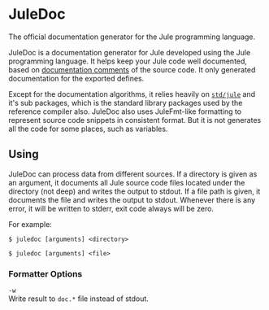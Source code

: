 # JuleDoc

The official documentation generator for the Jule programming language.

JuleDoc is a documentation generator for Jule developed using the Jule programming language. It helps keep your Jule code well documented, based on [documentation comments](/maintenance/documentation-comments) of the source code. It only generated documentation for the exported defines.

Except for the documentation algorithms, it relies heavily on [`std/jule`](/std/jule) and it's sub packages, which is the standard library packages used by the reference compiler also. JuleDoc also uses JuleFmt-like formatting to represent source code snippets in consistent format. But it is not generates all the code for some places, such as variables.

## Using

JuleDoc can process data from different sources. If a directory is given as an argument, it documents all Jule source code files located under the directory (not deep) and writes the output to stdout. If a file path is given, it documents the file and writes the output to stdout. Whenever there is any error, it will be written to stderr, exit code always will be zero.

For example:
```
$ juledoc [arguments] <directory>
```
```
$ juledoc [arguments] <file>
```

### Formatter Options

`-w`\
Write result to `doc.*` file instead of stdout.